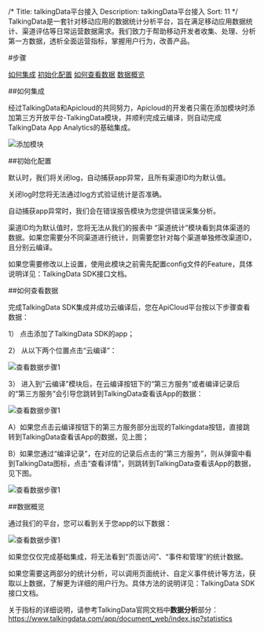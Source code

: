/*
Title: talkingData平台接入
Description: talkingData平台接入
Sort: 11
*/
TalkingData是一套针对移动应用的数据统计分析平台，旨在满足移动应用数据统计、渠道评估等日常运营数据需求。我们致力于帮助移动开发者收集、处理、分析第一方数据，透析全面运营指标，掌握用户行为，改善产品。
<div id="method"></div>

#步骤

<div class="outline">
    <a href="#addSDK">如何集成</a>
    <a href="#howtoStart">初始化配置</a>
    <a href="#howtoData">如何查看数据</a>
    <a href="#oDatacontent">数据概览</a>
</div>

<div id="addSDK"></div>

##如何集成

经过TalkingData和Apicloud的共同努力，Apicloud的开发者只需在添加模块时添加第三方开放平台-TalkingData模块，并顺利完成云编译，则自动完成TalkingData App Analytics的基础集成。

![添加模块](/img/docImage/talkingData1.jpg)

<div id="howtoStart"></div>

##初始化配置

默认时，我们将关闭log，自动捕获app异常，且所有渠道ID均为默认值。

关闭log时您将无法通过log方式验证统计是否准确。

自动捕获app异常时，我们会在错误报告模块为您提供错误采集分析。

渠道ID均为默认值时，您将无法从我们的报表中 “渠道统计”模块看到具体渠道的数据。如果您需要分不同渠道进行统计，则需要您针对每个渠道单独修改渠道ID，且分别云编译。

如果您需要修改以上设置，使用此模块之前需先配置config文件的Feature，具体说明详见：TalkingData SDK接口文档。

<div id="howtoData"></div>

##如何查看数据

完成TalkingData SDK集成并成功云编译后，您在ApiCloud平台按以下步骤查看数据：

1）	点击添加了TalkingData SDK的app；

2）	从以下两个位置点击“云编译”：

![查看数据步骤1](/img/docImage/talkingData2.png) 

3）  进入到“云编译”模块后，在云编译按钮下的“第三方服务”或者编译记录后的“第三方服务”会引导您跳转到TalkingData查看该App的数据：

![查看数据步骤1](/img/docImage/talkingData3.png)

A）如果您点击云编译按钮下的第三方服务部分出现的Talkingdata按钮，直接跳转到TalkingData查看该App的数据，见上图；

B）如果您通过“编译记录”，在对应的记录后点击的“第三方服务”，则从弹窗中看到TalkingData图标，点击“查看详情”，则跳转到TalkingData查看该App的数据，见下图。

![查看数据步骤1](/img/docImage/talkingData4.png)

<div id="oDatacontent"></div>

##数据概览  

通过我们的平台，您可以看到关于您app的以下数据：

![查看数据步骤1](/img/docImage/talkingData5.png)

如果您仅仅完成基础集成，将无法看到“页面访问”、“事件和管理”的统计数据。

如果您需要这两部分的统计分析，可以调用页面统计、自定义事件统计等方法，获取以上数据，了解更为详细的用户行为。具体方法的说明详见：TalkingData SDK接口文档。

关于指标的详细说明，请参考TalkingData官网文档中**数据分析**部分：
https://www.talkingdata.com/app/document_web/index.jsp?statistics

